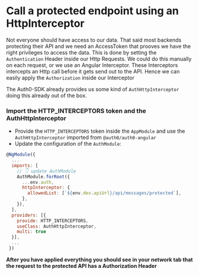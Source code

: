 # Call a protected endpoint using an HttpInterceptor

Not everyone should have access to our data. That said most backends protecting their API and we need an AccessToken that prooves 
we have the right privileges to access the data.
This is done by setting the `Authentication` Header inside our Http Requests. We could do this manually on each
request, or we use an Angular Interceptor.
These Interceptors intercepts an Http call before it gets send out to the API. Hence we can easily apply the `Authorization` inside
our Interceptor

The Auth0-SDK already provides us some kind of `AuthHttpInterceptor` doing this already out of the box.

### Import the HTTP_INTERCEPTORS token and the AuthHttpInterceptor

- Provide the `HTTP_INTERCEPTORS` token inside the `AppModule` and use the `AuthHttpInterceptor` imported from `@auth0/auth0-angular`
- Update the configuration of the `AuthModule`:

```javascript
@NgModule({
  ...
  imports: [
    // 👇 update AuthModule
    AuthModule.forRoot({
      ...env.auth,
      httpInterceptor: {
        allowedList: [`${env.dev.apiUrl}/api/messages/protected`],
      },
    }),
  ],
  providers: [{
    provide: HTTP_INTERCEPTORS,
    useClass: AuthHttpInterceptor,
    multi: true
  }],
  ...
 })

```


**After you have applied everything you should see in your network tab that the request to the protected API has a Authorization Header**
